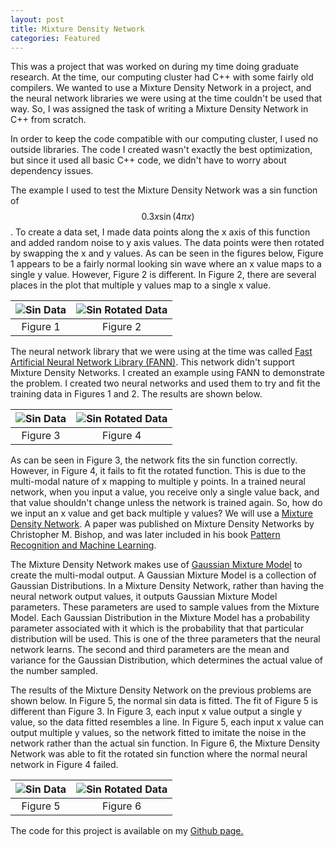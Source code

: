 ```yaml
---
layout: post
title: Mixture Density Network
categories: Featured
---
```


This was a project that was worked on during my time doing graduate research. At the time, our computing cluster had C++ with some fairly old compilers. We wanted to use a Mixture Density Network in a project, and the neural network libraries we were using at the time couldn't be used that way. So, I was assigned the task of writing a Mixture Density Network in C++ from scratch.

In order to keep the code compatible with our computing cluster, I used no outside libraries. The code I created wasn't exactly the best optimization, but since it used all basic C++ code, we didn't have to worry about dependency issues.

The example I used to test the Mixture Density Network was a sin function of $$0.3x \sin(4 \pi x)$$. To create a data set, I made data points along the x axis of this function and added random noise to y axis values. The data points were then rotated by swapping the x and y values. As can be seen in the figures below, Figure 1 appears to be a fairly normal looking sin wave where an x value maps to a single y value. However, Figure 2 is different. In Figure 2, there are several places in the plot that multiple y values map to a single x value.

| ![Sin Data]({{"/images/mdn/sin_data.png"}}) | ![Sin Rotated Data]({{"/images/mdn/sin_rot_data.png"}}) |
|:--:|:--:|
|Figure 1|Figure 2|

The neural network library that we were using at the time was called [Fast Artificial Neural Network Library (FANN)](http://leenissen.dk/fann/wp/). This network didn't support Mixture Density Networks. I created an example using FANN to demonstrate the problem. I created two neural networks and used them to try and fit the training data in Figures 1 and 2. The results are shown below.

| ![Sin Data]({{"/images/mdn/nn_sin_data.png"}}) | ![Sin Rotated Data]({{"/images/mdn/nn_sin_rot_data.png"}}) |
|:--:|:--:|
|Figure 3|Figure 4|

As can be seen in Figure 3, the network fits the sin function correctly. However, in Figure 4, it fails to fit the rotated function. This is due to the multi-modal nature of x mapping to multiple y points. In a trained neural network, when you input a value, you receive only a single value back, and that value shouldn't change unless the network is trained again. So, how do we input an x value and get back multiple y values? We will use a [Mixture Density Network](http://publications.aston.ac.uk/373/1/NCRG_94_004.pdf). A paper was published on Mixture Density Networks by Christopher M. Bishop, and was later included in his book [Pattern Recognition and Machine Learning](http://www.springer.com/us/book/9780387310732).

The Mixture Density Network makes use of [Gaussian Mixture Model](https://en.wikipedia.org/wiki/Mixture_model) to create the multi-modal output. A Gaussian Mixture Model is a collection of Gaussian Distributions. In a Mixture Density Network, rather than having the neural network output values, it outputs Gaussian Mixture Model parameters. These parameters are used to sample values from the Mixture Model. Each Gaussian Distribution in the Mixture Model has a probability parameter associated with it which is the probability that that particular distribution will be used. This is one of the three parameters that the neural network learns. The second and third parameters are the mean and variance for the Gaussian Distribution, which determines the actual value of the number sampled.

The results of the Mixture Density Network on the previous problems are shown below. In Figure 5, the normal sin data is fitted. The fit of Figure 5 is different than Figure 3. In Figure 3, each input x value output a single y value, so the data fitted resembles a line. In Figure 5, each input x value can output multiple y values, so the network fitted to imitate the noise in the network rather than the actual sin function. In Figure 6, the Mixture Density Network was able to fit the rotated sin function where the normal neural network in Figure 4 failed.

| ![Sin Data]({{"/images/mdn/mdn_sin_data.png"}}) | ![Sin Rotated Data]({{"/images/mdn/mdn_sin_rot_data.png"}}) |
|:--:|:--:|
|Figure 5|Figure 6|

The code for this project is available on my [Github page.]()